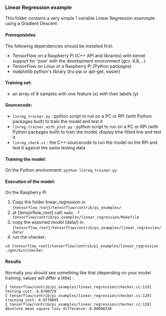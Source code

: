 ### Linear Regression example

This folder contains a very simple 1 variable Linear Regression exammple using a Gradient Descent

#### Prerequisistes

 The following dependencies should be installed first:
 * TensorFlow on a Raspberry Pi (C++ API and libraries) with kernel support for 'pow' with the development environment (gcc-4.8,...)
 * TensorFlow on Linux or a Raspberry Pi (Python packages)
 * matplotlib python's library (tru pip or apt-get, easier)

#### Training set:
 * an array of 8 samples with one feature (x) with their labels (y)

#### Sourcecode:
 * ``linreg_trainer.py`` : python script to run on a PC or RPi (with Python packages built) to train the model and test it
 * ``linreg_trainer_with_plot.py`` : python script to run on a PC or RPi (with Python packages built) to train the model, display trhe fitted line and test it
 * ``linreg_check.cc`` : the C++ sourcecode to run the model on the RPi and test it against the same testing data

#### Training the model:

On the Python environment:
``python linreg_trainer.py``

#### Execution of the model:

On the Raspberry Pi
 1. Copy the folder linear_regression in ``{tensorflow_root}/tensorflow/contrib/pi_examples/``
 2. at {tensorflow_root} call: ``make -f tensorflow/contrib/pi_examples/linear_regression/Makefile``
 3. copy the exported model (data/) in ``{tensorflow_root}/tensorflow/contrib/pi_examples/linear_regression/data/``
 4. run the checker: 
 
 ```
 cd {tensorflow_root}/tensorflow/contrib/pi_examples/linear_regression
 ./gen/bin/checker
 ````

#### Results

Normally you should see something like that (depending on your model training, values will differ a little) : 

```
I tensorflow/contrib/pi_examples/linear_regression/checker.cc:119] testing cost: 0.0780729
I tensorflow/contrib/pi_examples/linear_regression/checker.cc:120] training cost: 0.0770895
I tensorflow/contrib/pi_examples/linear_regression/checker.cc:128] Absolute mean square loss difference:-0.00098338

```
